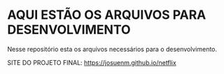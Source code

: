 # AQUI ESTÃO OS ARQUIVOS PARA DESENVOLVIMENTO

Nesse repositório esta os arquivos necessários para o desenvolvimento.

SITE DO PROJETO FINAL: https://josuenm.github.io/netflix
